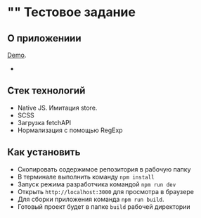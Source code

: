# "" Тестовое задание

## О приложениии

[Demo](https://).

*


## Стек технологий

* Native JS. Имитация store.
* SCSS
* Загрузка fetchAPI
* Нормализация с помощью RegExp


## Как установить

* Скопировать содержимое репозитория в рабочую папку
* В терминале выполнить команду `npm install`
* Запуск режима разработчика командой `npm run dev`
* Открыть `http://localhost:3000` для просмотра в браузере
* Для сборки приложения команда `npm run build`.
* Готовый проект будет в папке `build` рабочей директории